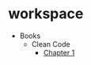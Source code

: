 # workspace

<!-- docs/_sidebar.md -->

* Books
    * Clean Code
        * [Chapter 1](./docs/cleanCode/chapter1.md)
